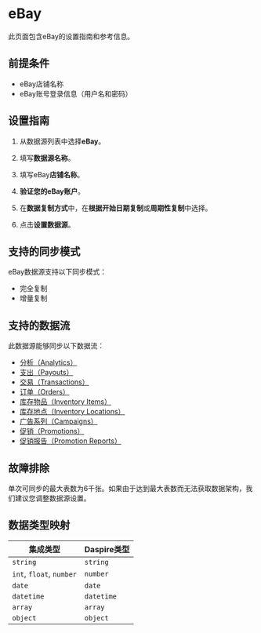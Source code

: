 # eBay

此页面包含eBay的设置指南和参考信息。

## 前提条件

* eBay店铺名称
* eBay账号登录信息（用户名和密码）

## 设置指南

1. 从数据源列表中选择**eBay**。

2. 填写**数据源名称**。

3. 填写eBay**店铺名称**。

4. **验证您的eBay账户**。

5. 在**数据复制方式**中，在**根据开始日期复制**或**周期性复制**中选择。

6. 点击**设置数据源**。

## 支持的同步模式

eBay数据源支持以下同步模式：

* 完全复制
* 增量复制

## 支持的数据流

此数据源能够同步以下数据流：

* [分析（Analytics）](https://developer.ebay.com/api-docs/sell/analytics/resources/methods)
* [支出（Payouts）](https://developer.ebay.com/api-docs/sell/finances/resources/payout/methods/getPayouts)
* [交易（Transactions）](https://developer.ebay.com/api-docs/sell/finances/resources/transaction/methods/getTransactions)
* [订单（Orders）](https://developer.ebay.com/api-docs/sell/fulfillment/resources/order/methods/getOrders)
* [库存物品（Inventory Items）](https://developer.ebay.com/api-docs/sell/inventory/resources/inventory_item/methods/getInventoryItems)
* [库存地点（Inventory Locations）](https://developer.ebay.com/api-docs/sell/inventory/resources/location/methods/getInventoryLocations)
* [广告系列（Campaigns）](https://developer.ebay.com/api-docs/sell/marketing/resources/campaign/methods/getCampaigns)
* [促销（Promotions）](https://developer.ebay.com/api-docs/sell/marketing/resources/promotion/methods/getPromotions)
* [促销报告（Promotion Reports）](https://developer.ebay.com/api-docs/sell/marketing/resources/promotion_report/methods/getPromotionReports)

## 故障排除

单次可同步的最大表数为6千张。如果由于达到最大表数而无法获取数据架构，我们建议您调整数据源设置。

## 数据类型映射

| 集成类型 | Daspire类型 |
| --- | --- |
| `string` | `string` |
| `int`, `float`, `number` | `number` |
| `date` | `date` |
| `datetime` | `datetime` |
| `array` | `array` |
| `object` | `object` |